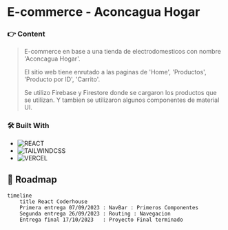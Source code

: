 # E-commerce - Aconcagua Hogar

### 👉 Content
> E-commerce en base a una tienda de electrodomesticos con nombre 'Aconcagua Hogar'.
> 
> El sitio web tiene enrutado a las paginas de 'Home', 'Productos', 'Producto por ID', 'Carrito'.
>
> Se utilizo Firebase y Firestore donde se cargaron los productos que se utilizan. Y tambien se utilizaron algunos componentes de material UI.


### 🛠 Built With

* ![REACT](https://img.shields.io/badge/React-20232A?style=for-the-badge&logo=react&logoColor=61DAFB)
* ![TAILWINDCSS](https://img.shields.io/badge/Tailwind_CSS-38B2AC?style=for-the-badge&logo=tailwind-css&logoColor=white)
* ![VERCEL](https://img.shields.io/badge/Vercel-000000?style=for-the-badge&logo=vercel&logoColor=white)

##  📅 Roadmap

``` mermaid
timeline
    title React Coderhouse
    Primera entrega 07/09/2023 : NavBar : Primeros Componentes
    Segunda entrega 26/09/2023 : Routing : Navegacion 
    Entrega final 17/10/2023   : Proyecto Final terminado
```

